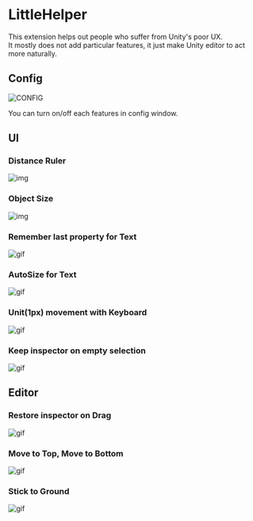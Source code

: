 LittleHelper
====

This extension helps out people who suffer from Unity's poor UX.<br>
It mostly does not add particular features, it just make Unity editor to act more naturally.

Config
----
![CONFIG](img/config.png)

You can turn on/off each features in config window.

UI
----
### Distance Ruler
![img](img/ruler.png)

### Object Size
![img](img/sizeview.png)

### Remember last property for Text
![gif](gif/textdata.gif)

### AutoSize for Text
![gif](gif/autofit.gif)

### Unit(1px) movement with Keyboard
![gif](gif/ui_arrow.gif)

### Keep inspector on empty selection
![gif](gif/keep_selection.gif)

Editor
----
### Restore inspector on Drag
![gif](gif/drag.gif)

### Move to Top, Move to Bottom
![gif](gif/move_to_top.gif)

### Stick to Ground
![gif](gif/sticktoground.gif)